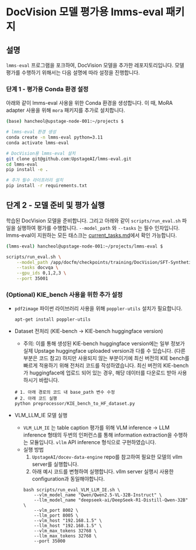 # DocVision 모델 평가용 lmms-eval 패키지

## 설명

`lmms-eval` 프로그램을 포크하여, DocVision 모델을 추가한 레포지토리입니다.
모델 평가를 수행하기 위해서는 다음 설명에 따라 설정을 진행합니다.

### 단계 1 - 평가용 Conda 환경 설정

아래와 같이 lmms-eval 사용을 위한 Conda 환경을 생성합니다.
이 때, MoRA adapter 사용을 위해 `mora` 패키지를 추가로 설치합니다.

```bash
(base) hancheol@upstage-node-001:~/projects $

# lmms-eval 환경 생성
conda create -n lmms-eval python=3.11
conda activate lmms-eval

# DocVision용 lmms-eval 설치
git clone git@github.com:UpstageAI/lmms-eval.git
cd lmms-eval
pip install -e .

# 추가 필수 라이프러리 설치
pip install -r requirements.txt
```

## 단계 2 - 모델 준비 및 평가 실행

학습된 DocVision 모델을 준비합니다.
그리고 아래와 같이 `scripts/run_eval.sh` 파일을 실행하여 평가를 수행합니다.
`--model_path` 와 `--tasks` 는 필수 인자입니다.
lmms-eval이 지원하는 모든 태스크는 [current_tasks.md](https://github.com/UpstageAI/lmms-eval/blob/main/docs/current_tasks.md)에서 확인 가능합니다.

```bash
(lmms-eval) hancheol@upstage-node-001:~/projects/lmms-eval $

scripts/run_eval.sh \
    --model_path /app/docfm/checkpoints/training/DocVision/SFT-SyntheticData/20250208_solar-exp-2_with-figureqa_900kX3_multipage-base-model/steps_5240 \
    --tasks docvqa \
    --gpu_ids 0,1,2,3 \
    --port 35001
```


### (Optional) KIE_bench 사용을 위한 추가 설정
- `pdf2image` 파이썬 라이브러리 사용을 위해 `poppler-utils` 설치가 필요합니다.
    ```
    apt-get install poppler-utils
    ```

- Dataset 전처리 (KIE-bench -> KIE-bench huggingface version)
    - 주의: 이를 통해 생성된 KIE-bench huggingface version에는 일부 정보가 실제 Upstage huggingface uploaded version과 다를 수 있습니다. (다른 부분은 코드 참고) 하지만 사용되지 않는 부분이기에 최신 버전의 KIE bench를 빠르게 적용하기 위해 전처리 코드를 작성하였습니다. 최신 버전의 KIE-bench가 huggingface에 업로드 되어 있는 경우, 해당 데이터를 다운로드 받아 사용하시기 바랍니다.
    ```
    # 1. 아래 경로의 코드 내 base_path 변수 수정
    # 2. 아래 코드 실행
    python preprocessor/KIE_bench_to_HF_dataset.py
    ```

- VLM_LLM_IE 모델 실행
    - `VLM_LLM_IE` 는 table caption 평가를 위해 VLM inference -> LLM inference 형태의 두번의 인퍼런스를 통해 information extraction을 수행하는 모듈입니다. `vllm` API inference 형식으로 구현하였습니다.  
    - 실행 방법
        1. `UpstageAI/docev-data-engine` repo를 참고하여 필요한 모델의 vllm server를 실행합니다.
        2. 아래 예시 코드를 변형하여 실행합니다. vllm server 실행시 사용한 configuration과 동일해야합니다.
        ```
        bash scripts/run_eval_VLM_LLM_IE.sh \
            --vlm_model_name "Qwen/Qwen2.5-VL-32B-Instruct" \
            --llm_model_name "deepseek-ai/DeepSeek-R1-Distill-Qwen-32B" \
            --vlm_port 8002 \
            --llm_port 8005 \
            --vlm_host "192.168.1.5" \
            --llm_host "192.168.1.5" \
            --vlm_max_tokens 32768 \
            --llm_max_tokens 32768 \
            --port 35000
        ```